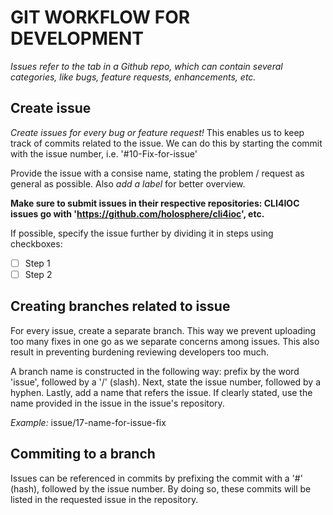# GIT WORKFLOW FOR DEVELOPMENT

*Issues refer to the tab in a Github repo, which can contain several categories, like bugs, feature requests, enhancements, etc.*

## Create issue
_Create issues for every bug or feature request!_ This enables us to keep track of commits related to the issue. We can do this by starting the commit with the issue number, i.e. '#10-Fix-for-issue'

Provide the issue with a consise name, stating the problem / request as general as possible. Also *add a label* for better overview.

**Make sure to submit issues in their respective repositories: CLI4IOC issues go with 'https://github.com/holosphere/cli4ioc', etc.**

If possible, specify the issue further by dividing it in steps using checkboxes:
- [ ] Step 1
- [ ] Step 2

## Creating branches related to issue
For every issue, create a separate branch. This way we prevent uploading too many fixes in one go as we separate concerns among issues. This also result in preventing burdening reviewing developers too much.

A branch name is constructed in the following way: prefix by the word 'issue', followed by a '/' (slash). Next, state the issue number, followed by a hyphen. Lastly, add a name that refers the issue. If clearly stated, use the name provided in the issue in the issue's repository.

*Example:*
issue/17-name-for-issue-fix

## Commiting to a branch
Issues can be referenced in commits by prefixing the commit with a '#' (hash), followed by the issue number. By doing so, these commits will be listed in the requested issue in the repository.